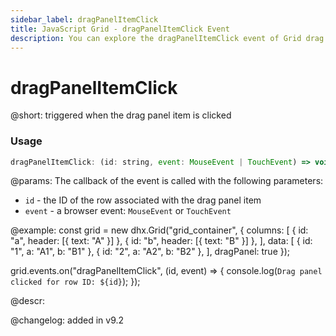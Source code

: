 ```yaml
---
sidebar_label: dragPanelItemClick
title: JavaScript Grid - dragPanelItemClick Event 
description: You can explore the dragPanelItemClick event of Grid drag panel in the documentation of the DHTMLX JavaScript UI library. Browse developer guides and API reference, try out code examples and live demos, and download a free 30-day evaluation version of DHTMLX Suite.
---
```


# dragPanelItemClick

@short: triggered when the drag panel item is clicked

### Usage

~~~jsx
dragPanelItemClick: (id: string, event: MouseEvent | TouchEvent) => void;
~~~

@params:
The callback of the event is called with the following parameters:

- `id` - the ID of the row associated with the drag panel item
- `event` - a browser event: `MouseEvent` or `TouchEvent`

@example:
const grid = new dhx.Grid("grid_container", {
    columns: [
        { id: "a", header: [{ text: "A" }] },
        { id: "b", header: [{ text: "B" }] },
    ],
    data: [
        { id: "1", a: "A1", b: "B1" },
        { id: "2", a: "A2", b: "B2" },
    ],
    dragPanel: true
});

grid.events.on("dragPanelItemClick", (id, event) => {
    console.log(`Drag panel clicked for row ID: ${id}`);
});

@descr:

@changelog:
added in v9.2